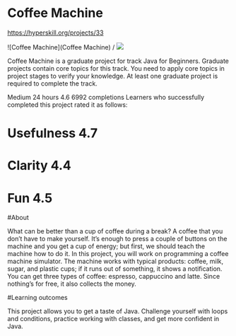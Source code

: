 # Coffee Machine

https://hyperskill.org/projects/33

![Coffee Machine](Coffee Machine) / ![](https://j.gifs.com/GRzzoQ.gif)

Coffee Machine is a graduate project for track Java for Beginners.
Graduate projects contain core topics for this track. You need to apply core topics in project 
stages to verify your 
knowledge. At least one graduate project is required to complete the track.

Medium  24 hours  4.6  6992 completions
Learners who successfully completed this project rated it as follows:

# Usefulness 4.7
# Clarity 4.4
# Fun 4.5

#About

What can be better than a cup of coffee during a break? A coffee that you don’t have to make 
yourself. It’s enough to press a couple of buttons on the machine and you get a cup of energy; 
but first, we should teach the machine how to do it. In this project, you will work on programming
a coffee machine simulator. The machine works with typical products: coffee, milk, sugar, 
and plastic cups; if it runs out of something, it shows a notification. You can get three 
types of coffee: espresso, cappuccino and latte. Since nothing’s for free, it also collects 
the money.

#Learning outcomes

This project allows you to get a taste of Java. Challenge yourself with loops and conditions, 
practice working with classes, and get more confident in Java.